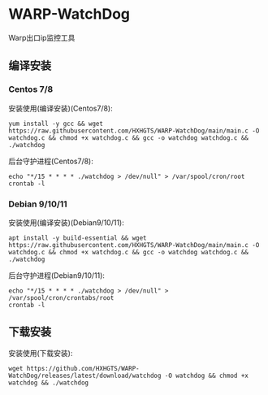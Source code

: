 # WARP-WatchDog
Warp出口ip监控工具

## 编译安装

### Centos 7/8

安装使用(编译安装)(Centos7/8):
```
yum install -y gcc && wget https://raw.githubusercontent.com/HXHGTS/WARP-WatchDog/main/main.c -O watchdog.c && chmod +x watchdog.c && gcc -o watchdog watchdog.c && ./watchdog
```

后台守护进程(Centos7/8):
```
echo "*/15 * * * * ./watchdog > /dev/null" > /var/spool/cron/root
crontab -l
```

### Debian 9/10/11

安装使用(编译安装)(Debian9/10/11):
```
apt install -y build-essential && wget https://raw.githubusercontent.com/HXHGTS/WARP-WatchDog/main/main.c -O watchdog.c && chmod +x watchdog.c && gcc -o watchdog watchdog.c && ./watchdog
```

后台守护进程(Debian9/10/11):
```
echo "*/15 * * * * ./watchdog > /dev/null" > /var/spool/cron/crontabs/root
crontab -l
```

## 下载安装

安装使用(下载安装):
```
wget https://github.com/HXHGTS/WARP-WatchDog/releases/latest/download/watchdog -O watchdog && chmod +x watchdog && ./watchdog
```
